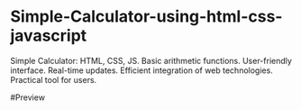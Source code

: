 # Simple-Calculator-using-html-css-javascript
 Simple Calculator: HTML, CSS, JS. Basic arithmetic functions. User-friendly interface. Real-time updates. Efficient integration of web technologies. Practical tool for users.

#Preview
